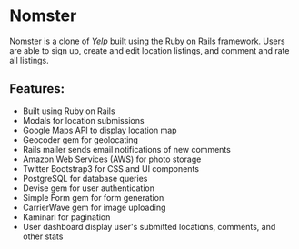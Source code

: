 # Nomster
Nomster is a clone of *Yelp* built using the Ruby on Rails framework. Users are able to sign up, create and edit location listings, and comment and rate all listings.

## Features:
* Built using Ruby on Rails
* Modals for location submissions
* Google Maps API to display location map
* Geocoder gem for geolocating
* Rails mailer sends email notifications of new comments
* Amazon Web Services (AWS) for photo storage
* Twitter Bootstrap3 for CSS and UI components
* PostgreSQL for database queries
* Devise gem for user authentication
* Simple Form gem for form generation
* CarrierWave gem for image uploading
* Kaminari for pagination
* User dashboard display user's submitted locations, comments, and other stats

